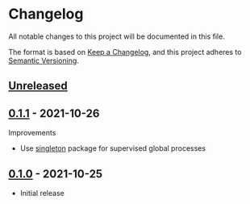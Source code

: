 # Changelog

All notable changes to this project will be documented in this file.

The format is based on [Keep a Changelog](https://keepachangelog.com/en/1.0.0/),
and this project adheres to [Semantic Versioning](https://semver.org/spec/v2.0.0.html).

## [Unreleased]

## [0.1.1] - 2021-10-26

Improvements

- Use [singleton](https://github.com/arjan/singleton) package for supervised global processes

## [0.1.0] - 2021-10-25
- Initial release

[Unreleased]: https://github.com/mnishiguchi/kantan_cluster/compare/v0.1.1..HEAD
[0.1.1]: https://github.com/mnishiguchi/kantan_cluster/releases/tag/v0.1.1
[0.1.0]: https://github.com/mnishiguchi/kantan_cluster/releases/tag/v0.1.0
